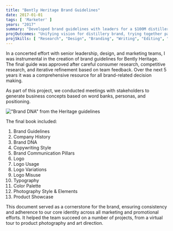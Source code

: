 ```yaml
---
title: "Bently Heritage Brand Guidelines"
date: 2017-01-01
tags: [ 'Marketer' ]
years: "2017"
summary: "Developed brand guidelines with leaders for a $100M distillery"
projOutcomes: "Unifying vision for distillery brand, trying together passionate stakeholders' needs with a variety of strong opinions."
projSkills: [ "Research", "Design", "Branding", "Writing", "Editing", "Facilitation", "Negotiation", "Conflict Management" ]
---
```


In a concerted effort with senior leadership, design, and marketing teams, I was instrumental in the creation of brand guidelines for Bently Heritage. The final guide was approved after careful consumer research, competitive research, and iterative refinement based on team feedback. Over the next 5 years it was a comprehensive resource for all brand-related decision making.

As part of this project, we conducted meetings with stakeholders to generate business concepts based on word banks, personas, and positioning. 

!["Brand DNA" from the Heritage guidelines](/heritage-brand-book-sample.jpg)

The final book included:

1. Brand Guidelines
1. Company History
1. Brand DNA
1. Copywriting Style
1. Brand Communication Pillars
1. Logo
1. Logo Usage
1. Logo Variations
1. Logo Misuse
1. Typography
1. Color Palette
1. Photography Style & Elements
1. Product Showcase

This document served as a cornerstone for the brand, ensuring consistency and adherence to our core identity across all marketing and promotional efforts. It helped the team succeed on a number of projects, from a virtual tour to product photography and art direction. 
